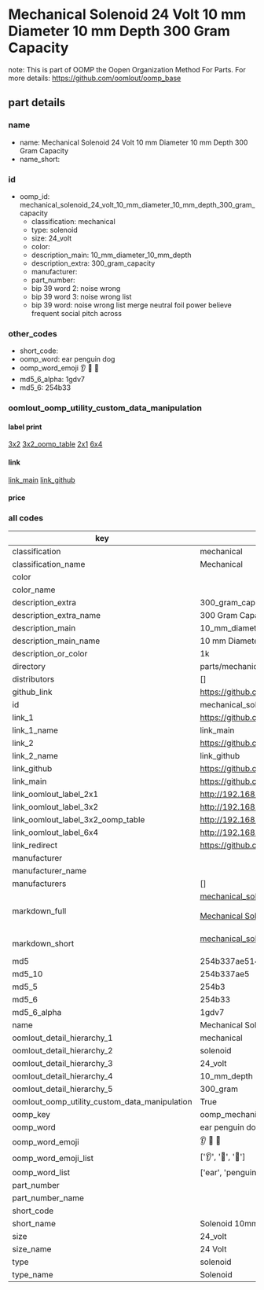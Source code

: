 # Mechanical Solenoid 24 Volt 10 mm Diameter 10 mm Depth 300 Gram Capacity  

note: This is part of OOMP the Oopen Organization Method For Parts. For more details: https://github.com/oomlout/oomp_base

##  part details
  







### name
* name: Mechanical Solenoid 24 Volt 10 mm Diameter 10 mm Depth 300 Gram Capacity
* name_short: 
### id
* oomp_id: mechanical_solenoid_24_volt_10_mm_diameter_10_mm_depth_300_gram_capacity
  * classification: mechanical
  * type: solenoid
  * size: 24_volt
  * color: 
  * description_main: 10_mm_diameter_10_mm_depth
  * description_extra: 300_gram_capacity
  * manufacturer: 
  * part_number: 
  * bip 39 word 2: noise wrong
  * bip 39 word 3: noise wrong list
  * bip 39 word: noise wrong list merge neutral foil power believe frequent social pitch across

### other_codes
* short_code: 
* oomp_word: ear penguin dog
* oomp_word_emoji :ear: :penguin: :dog:
* md5_6_alpha: 1gdv7
* md5_6: 254b33






### oomlout_oomp_utility_custom_data_manipulation
#### label print
[3x2](http://192.168.1.245:1112/?label=oomp%201gdv7)
[3x2_oomp_table](http://192.168.1.108:1112/?label=oomp%201gdv7)
[2x1](http://192.168.1.242:1112/?label=oomp%201gdv7)
[6x4](http://192.168.1.55:1112/?label=oomp%201gdv7)    

#### link

[link_main](https://github.com/oomlout/oomlout_oomp_version_1_messy/tree/main/parts/mechanical_solenoid_24_volt_10_mm_diameter_10_mm_depth_300_gram_capacity) [link_github](https://github.com/oomlout/oomlout_oomp_version_1_messy/tree/main/parts/mechanical_solenoid_24_volt_10_mm_diameter_10_mm_depth_300_gram_capacity)                             

#### price







### all codes 
| key | value |  
| --- | --- |  
| classification | mechanical |  
| classification_name | Mechanical |  
| color |  |  
| color_name |  |  
| description_extra | 300_gram_capacity |  
| description_extra_name | 300 Gram Capacity |  
| description_main | 10_mm_diameter_10_mm_depth |  
| description_main_name | 10 mm Diameter 10 mm Depth |  
| description_or_color | 1k |  
| directory | parts/mechanical_solenoid_24_volt_10_mm_diameter_10_mm_depth_300_gram_capacity |  
| distributors | [] |  
| github_link | https://github.com/oomlout/oomlout_oomp_part_src/tree/main/parts/mechanical_solenoid_24_volt_10_mm_diameter_10_mm_depth_300_gram_capacity |  
| id | mechanical_solenoid_24_volt_10_mm_diameter_10_mm_depth_300_gram_capacity |  
| link_1 | https://github.com/oomlout/oomlout_oomp_version_1_messy/tree/main/parts/mechanical_solenoid_24_volt_10_mm_diameter_10_mm_depth_300_gram_capacity |  
| link_1_name | link_main |  
| link_2 | https://github.com/oomlout/oomlout_oomp_version_1_messy/tree/main/parts/mechanical_solenoid_24_volt_10_mm_diameter_10_mm_depth_300_gram_capacity |  
| link_2_name | link_github |  
| link_github | https://github.com/oomlout/oomlout_oomp_version_1_messy/tree/main/parts/mechanical_solenoid_24_volt_10_mm_diameter_10_mm_depth_300_gram_capacity |  
| link_main | https://github.com/oomlout/oomlout_oomp_version_1_messy/tree/main/parts/mechanical_solenoid_24_volt_10_mm_diameter_10_mm_depth_300_gram_capacity |  
| link_oomlout_label_2x1 | http://192.168.1.242:1112/?label=oomp%201gdv7 |  
| link_oomlout_label_3x2 | http://192.168.1.245:1112/?label=oomp%201gdv7 |  
| link_oomlout_label_3x2_oomp_table | http://192.168.1.108:1112/?label=oomp%201gdv7 |  
| link_oomlout_label_6x4 | http://192.168.1.55:1112/?label=oomp%201gdv7 |  
| link_redirect | https://github.com/oomlout/oomlout_oomp_version_1_messy/tree/main/parts/mechanical_solenoid_24_volt_10_mm_diameter_10_mm_depth_300_gram_capacity |  
| manufacturer |  |  
| manufacturer_name |  |  
| manufacturers | [] |  
| markdown_full | [mechanical_solenoid_24_volt_10_mm_diameter_10_mm_depth_300_gram_capacity](none)<br>[](none)<br>[Mechanical Solenoid 24 Volt 10 Mm Diameter 10 Mm Depth 300 Gram Capacity](none)<br><br> |  
| markdown_short | [mechanical_solenoid_24_volt_10_mm_diameter_10_mm_depth_300_gram_capacity](none)<br><br> |  
| md5 | 254b337ae514b52969ca78b704ffacae |  
| md5_10 | 254b337ae5 |  
| md5_5 | 254b3 |  
| md5_6 | 254b33 |  
| md5_6_alpha | 1gdv7 |  
| name | Mechanical Solenoid 24 Volt 10 mm Diameter 10 mm Depth 300 Gram Capacity |  
| oomlout_detail_hierarchy_1 | mechanical |  
| oomlout_detail_hierarchy_2 | solenoid |  
| oomlout_detail_hierarchy_3 | 24_volt |  
| oomlout_detail_hierarchy_4 | 10_mm_depth |  
| oomlout_detail_hierarchy_5 | 300_gram |  
| oomlout_oomp_utility_custom_data_manipulation | True |  
| oomp_key | oomp_mechanical_solenoid_24_volt_10_mm_diameter_10_mm_depth_300_gram_capacity |  
| oomp_word | ear penguin dog |  
| oomp_word_emoji | :ear: :penguin: :dog: |  
| oomp_word_emoji_list | [':ear:', ':penguin:', ':dog:'] |  
| oomp_word_list | ['ear', 'penguin', 'dog'] |  
| part_number |  |  
| part_number_name |  |  
| short_code |  |  
| short_name | Solenoid 10mm x 10mm 0.3kg 24_volt |  
| size | 24_volt |  
| size_name | 24 Volt |  
| type | solenoid |  
| type_name | Solenoid |  
